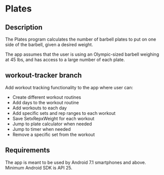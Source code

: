 # Plates



## Description

The Plates program calculates the number of barbell plates to put on one side of the barbell, given a desired weight.



The app assumes that the user is using an Olympic-sized barbell weighing at 45 lbs, and has access to a large number of each plate.

## workout-tracker branch

Add workout tracking functionality to the app where user can:
* Create different workout routines
* Add days to the workout routine
* Add workouts to each day
* Add specific sets and rep ranges to each workout
* Save SetxRepxWeight for each workout
* Jump to plate calculator when needed
* Jump to timer when needed
* Remove a specific set from the workout

## Requirements

The app is meant to be used by Android 7.1 smartphones and above. Minimum Android SDK is API 25.